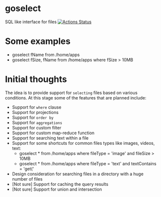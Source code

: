 # goselect
SQL like interface for files [![Actions Status](https://github.com/SarthakMakhija/goselect/workflows/goselect/badge.svg)](https://github.com/SarthakMakhija/goselect/actions)


# Some examples
- goselect fName from /home/apps
- goselect fSize, fName from /home/apps where fSize > 10MB

# Initial thoughts

The idea is to provide support for `selecting` files based on various conditions. At this stage some of the features that are planned include:
- Support for `where` clause
- Support for projections
- Support for `order by`
- Support for `aggregations`
- Support for custom filter
- Support for custom map-reduce function
- Support for searching text within a file
- Support for some shortcuts for common files types like images, videos, text:
  - goselect * from /home/apps where fileType = 'image' and fileSize > 10MB
  - goselect * from /home/apps where fileType = 'text' and textContains = 'get('
- Design consideration for searching files in a directory with a huge number of files
- [Not sure] Support for caching the query results
- [Not sure] Support for union and intersection

